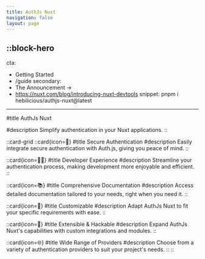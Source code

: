 ```yaml
---
title: AuthJs Nuxt
navigation: false
layout: page
---
```


::block-hero
---
cta:
  - Getting Started
  - /guide
secondary:
  - The Announcement →
  - https://nuxt.com/blog/introducing-nuxt-devtools
snippet: pnpm i hebilicious/authjs-nuxt@latest
---

#title
AuthJs Nuxt

#description
Simplify authentication in your Nuxt applications.
::

::card-grid
::card{icon=🔐}
#title
Secure Authentication
#description
Easily integrate secure authentication with Auth.js, giving you peace of mind.
::

::card{icon=🧑‍💻}
#title
Developer Experience
#description
Streamline your authentication process, making development more enjoyable and efficient.
::

::card{icon=📚}
#title
Comprehensive Documentation
#description
Access detailed documentation tailored to your needs, right when you need it.
::

::card{icon=🔧}
#title
Customizable
#description
Adapt AuthJs Nuxt to fit your specific requirements with ease.
::

::card{icon=🔌}
#title
Extensible & Hackable
#description
Expand AuthJs Nuxt's capabilities with custom integrations and modules.
::

::card{icon=🌐}
#title
Wide Range of Providers
#description
Choose from a variety of authentication providers to suit your project's needs.
::
::